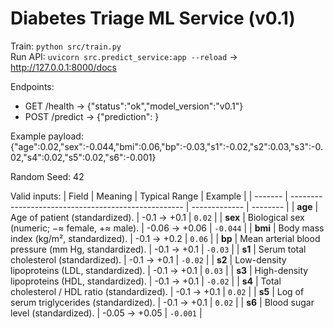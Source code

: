 # Diabetes Triage ML Service (v0.1)
Train: `python src/train.py`  
Run API: `uvicorn src.predict_service:app --reload` → http://127.0.0.1:8000/docs

Endpoints:
- GET /health → {"status":"ok","model_version":"v0.1"}
- POST /predict → {"prediction": <float>}

Example payload:
{"age":0.02,"sex":-0.044,"bmi":0.06,"bp":-0.03,"s1":-0.02,"s2":0.03,"s3":-0.02,"s4":0.02,"s5":0.02,"s6":-0.001}

Random Seed: 42


Valid inputs:
| Field   | Meaning                                             | Typical Range | Example  |
| ------- | --------------------------------------------------- | ------------- | -------- |
| **age** | Age of patient (standardized).                      | -0.1 → +0.1   | `0.02`   |
| **sex** | Biological sex (numeric; −≈ female, +≈ male).       | -0.06 → +0.06 | `-0.044` |
| **bmi** | Body mass index (kg/m², standardized).              | -0.1 → +0.2   | `0.06`   |
| **bp**  | Mean arterial blood pressure (mm Hg, standardized). | -0.1 → +0.1   | `-0.03`  |
| **s1**  | Serum total cholesterol (standardized).             | -0.1 → +0.1   | `-0.02`  |
| **s2**  | Low-density lipoproteins (LDL, standardized).       | -0.1 → +0.1   | `0.03`   |
| **s3**  | High-density lipoproteins (HDL, standardized).      | -0.1 → +0.1   | `-0.02`  |
| **s4**  | Total cholesterol / HDL ratio (standardized).       | -0.1 → +0.1   | `0.02`   |
| **s5**  | Log of serum triglycerides (standardized).          | -0.1 → +0.1   | `0.02`   |
| **s6**  | Blood sugar level (standardized).                   | -0.05 → +0.05 | `-0.001` |

